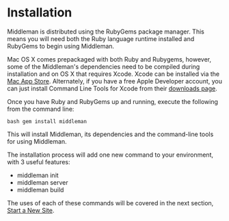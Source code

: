 # Installation

Middleman is distributed using the RubyGems package manager. This means you
will need both the Ruby language runtime installed and RubyGems to begin using
Middleman.

Mac OS X comes prepackaged with both Ruby and Rubygems, however, some of the
Middleman's dependencies need to be compiled during installation and on OS X
that requires Xcode. Xcode can be installed via the [Mac App
Store](http://itunes.apple.com/us/app/xcode/id497799835?ls=1&mt=12).
Alternately, if you have a free Apple Developer account, you can just install
Command Line Tools for Xcode from their [downloads
page](https://developer.apple.com/downloads/index.action).

Once you have Ruby and RubyGems up and running, execute the following from the
command line:

``` bash gem install middleman ```

This will install Middleman, its dependencies and the command-line tools for
using Middleman.

The installation process will add one new command to your environment, with 3
useful features:

* middleman init
* middleman server
* middleman build

The uses of each of these commands will be covered in the next section, [Start
a New Site](/basics/start_new_site).
